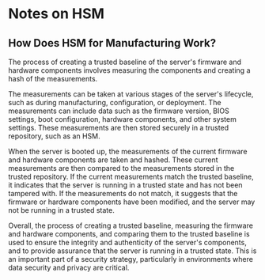 # Notes on HSM

## How Does HSM for Manufacturing Work?

The process of creating a trusted baseline of the server's firmware and hardware components involves measuring the components and creating a hash of the measurements.

The measurements can be taken at various stages of the server's lifecycle, such as during manufacturing, configuration, or deployment. The measurements can include data such as the firmware version, BIOS settings, boot configuration, hardware components, and other system settings. These measurements are then stored securely in a trusted repository, such as an HSM.

When the server is booted up, the measurements of the current firmware and hardware components are taken and hashed. These current measurements are then compared to the measurements stored in the trusted repository. If the current measurements match the trusted baseline, it indicates that the server is running in a trusted state and has not been tampered with. If the measurements do not match, it suggests that the firmware or hardware components have been modified, and the server may not be running in a trusted state.

Overall, the process of creating a trusted baseline, measuring the firmware and hardware components, and comparing them to the trusted baseline is used to ensure the integrity and authenticity of the server's components, and to provide assurance that the server is running in a trusted state. This is an important part of a security strategy, particularly in environments where data security and privacy are critical.